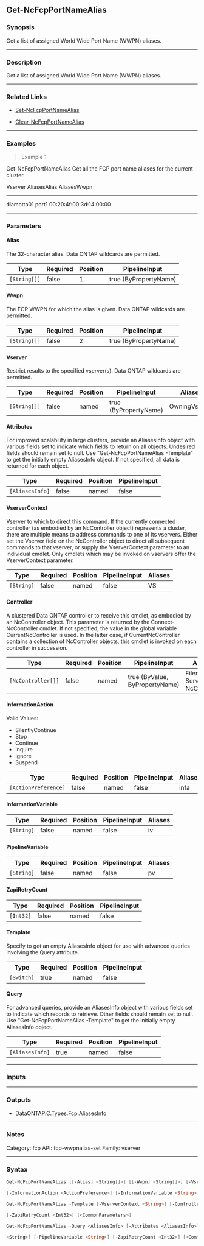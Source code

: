 Get-NcFcpPortNameAlias
----------------------

### Synopsis
Get a list of assigned World Wide Port Name (WWPN) aliases.

---

### Description

Get a list of assigned World Wide Port Name (WWPN) aliases.

---

### Related Links
* [Set-NcFcpPortNameAlias](Set-NcFcpPortNameAlias)

* [Clear-NcFcpPortNameAlias](Clear-NcFcpPortNameAlias)

---

### Examples
> Example 1

Get-NcFcpPortNameAlias
Get all the FCP port name aliases for the current cluster.

Vserver                       AliasesAlias                  AliasesWwpn
-------                       ------------                  -----------
dlamotta01                    port1                         00:20:4f:00:3d:14:00:00

---

### Parameters
#### **Alias**
The 32-character alias.  Data ONTAP wildcards are permitted.

|Type        |Required|Position|PipelineInput        |
|------------|--------|--------|---------------------|
|`[String[]]`|false   |1       |true (ByPropertyName)|

#### **Wwpn**
The FCP WWPN for which the alias is given.  Data ONTAP wildcards are permitted.

|Type        |Required|Position|PipelineInput        |
|------------|--------|--------|---------------------|
|`[String[]]`|false   |2       |true (ByPropertyName)|

#### **Vserver**
Restrict results to the specified vserver(s).  Data ONTAP wildcards are permitted.

|Type        |Required|Position|PipelineInput        |Aliases      |
|------------|--------|--------|---------------------|-------------|
|`[String[]]`|false   |named   |true (ByPropertyName)|OwningVserver|

#### **Attributes**
For improved scalability in large clusters, provide an AliasesInfo object with various fields set to indicate which fields to return on all objects.  Undesired fields should remain set to null.  Use "Get-NcFcpPortNameAlias -Template" to get the initially empty AliasesInfo object.  If not specified, all data is returned for each object.

|Type           |Required|Position|PipelineInput|
|---------------|--------|--------|-------------|
|`[AliasesInfo]`|false   |named   |false        |

#### **VserverContext**
Vserver to which to direct this command.  If the currently connected controller (as embodied by an NcController object) represents a cluster, there are multiple means to address commands to one of its vservers.  Either set the Vserver field on the NcController object to direct all subsequent commands to that vserver, or supply the VserverContext parameter to an individual cmdlet.  Only cmdlets which may be invoked on vservers offer the VserverContext parameter.

|Type      |Required|Position|PipelineInput|Aliases|
|----------|--------|--------|-------------|-------|
|`[String]`|false   |named   |false        |VS     |

#### **Controller**
A clustered Data ONTAP controller to receive this cmdlet, as embodied by an NcController object.  This parameter is returned by the Connect-NcController cmdlet.  If not specified, the value in the global variable CurrentNcController is used.  In the latter case, if CurrentNcController contains a collection of NcController objects, this cmdlet is invoked on each controller in succession.

|Type              |Required|Position|PipelineInput                 |Aliases                          |
|------------------|--------|--------|------------------------------|---------------------------------|
|`[NcController[]]`|false   |named   |true (ByValue, ByPropertyName)|Filer<br/>Server<br/>NcController|

#### **InformationAction**

Valid Values:

* SilentlyContinue
* Stop
* Continue
* Inquire
* Ignore
* Suspend

|Type                |Required|Position|PipelineInput|Aliases|
|--------------------|--------|--------|-------------|-------|
|`[ActionPreference]`|false   |named   |false        |infa   |

#### **InformationVariable**

|Type      |Required|Position|PipelineInput|Aliases|
|----------|--------|--------|-------------|-------|
|`[String]`|false   |named   |false        |iv     |

#### **PipelineVariable**

|Type      |Required|Position|PipelineInput|Aliases|
|----------|--------|--------|-------------|-------|
|`[String]`|false   |named   |false        |pv     |

#### **ZapiRetryCount**

|Type     |Required|Position|PipelineInput|
|---------|--------|--------|-------------|
|`[Int32]`|false   |named   |false        |

#### **Template**
Specify to get an empty AliasesInfo object for use with advanced queries involving the Query attribute.

|Type      |Required|Position|PipelineInput|
|----------|--------|--------|-------------|
|`[Switch]`|true    |named   |false        |

#### **Query**
For advanced queries, provide an AliasesInfo object with various fields set to indicate which records to retrieve.  Other fields should remain set to null.  Use "Get-NcFcpPortNameAlias -Template" to get the initially empty AliasesInfo object.

|Type           |Required|Position|PipelineInput|
|---------------|--------|--------|-------------|
|`[AliasesInfo]`|true    |named   |false        |

---

### Inputs

---

### Outputs
* DataONTAP.C.Types.Fcp.AliasesInfo

---

### Notes
Category: fcp
API: fcp-wwpnalias-set
Family: vserver

---

### Syntax
```PowerShell
Get-NcFcpPortNameAlias [[-Alias] <String[]>] [[-Wwpn] <String[]>] [-Vserver <String[]>] [-Attributes <AliasesInfo>] [-VserverContext <String>] [-Controller <NcController[]>] 
```
```PowerShell
[-InformationAction <ActionPreference>] [-InformationVariable <String>] [-PipelineVariable <String>] [-ZapiRetryCount <Int32>] [<CommonParameters>]
```
```PowerShell
Get-NcFcpPortNameAlias -Template [-VserverContext <String>] [-Controller <NcController[]>] [-InformationAction <ActionPreference>] [-InformationVariable <String>] [-PipelineVariable <String>] 
```
```PowerShell
[-ZapiRetryCount <Int32>] [<CommonParameters>]
```
```PowerShell
Get-NcFcpPortNameAlias -Query <AliasesInfo> [-Attributes <AliasesInfo>] [-VserverContext <String>] [-Controller <NcController[]>] [-InformationAction <ActionPreference>] [-InformationVariable 
```
```PowerShell
<String>] [-PipelineVariable <String>] [-ZapiRetryCount <Int32>] [<CommonParameters>]
```
